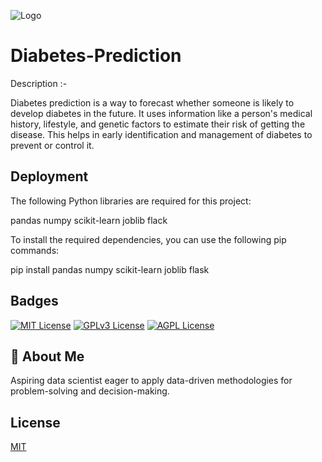 
![Logo](https://thedesignlove.com/wp-content/uploads/2021/01/Data-science-logo-12.jpg)


# Diabetes-Prediction

Description :-

Diabetes prediction is a way to forecast whether someone is likely to develop diabetes in the future. It uses information like a person's medical history, lifestyle, and genetic factors to estimate their risk of getting the disease. This helps in early identification and management of diabetes to prevent or control it.

## Deployment

The following Python libraries are required for this project:

pandas
numpy
scikit-learn
joblib
flack

To install the required dependencies, you can use the following pip commands:

pip install pandas numpy scikit-learn joblib flask


## Badges

[![MIT License](https://img.shields.io/badge/License-MIT-green.svg)](https://choosealicense.com/licenses/mit/)
[![GPLv3 License](https://img.shields.io/badge/License-GPL%20v3-yellow.svg)](https://opensource.org/licenses/)
[![AGPL License](https://img.shields.io/badge/license-AGPL-blue.svg)](http://www.gnu.org/licenses/agpl-3.0)


## 🚀 About Me
Aspiring data scientist eager to apply data-driven methodologies for problem-solving and decision-making.


## License

[MIT](https://github.com/NavneetUbhad/Diabetes-Prediction/blob/main/LICENSE)  

